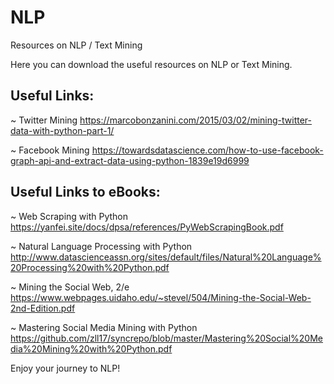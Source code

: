 # NLP
Resources on NLP / Text Mining

Here you can download the useful resources on NLP or Text Mining.

## Useful Links:

~ Twitter Mining
https://marcobonzanini.com/2015/03/02/mining-twitter-data-with-python-part-1/

~ Facebook Mining
https://towardsdatascience.com/how-to-use-facebook-graph-api-and-extract-data-using-python-1839e19d6999


## Useful Links to eBooks:

~ Web Scraping with Python
https://yanfei.site/docs/dpsa/references/PyWebScrapingBook.pdf

~ Natural Language Processing with Python
http://www.datascienceassn.org/sites/default/files/Natural%20Language%20Processing%20with%20Python.pdf

~ Mining the Social Web, 2/e
https://www.webpages.uidaho.edu/~stevel/504/Mining-the-Social-Web-2nd-Edition.pdf

~ Mastering Social Media Mining with Python
https://github.com/zll17/syncrepo/blob/master/Mastering%20Social%20Media%20Mining%20with%20Python.pdf
 

Enjoy your journey to NLP!
